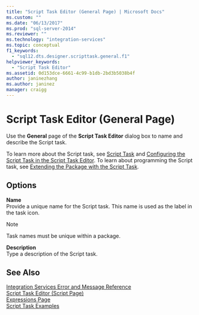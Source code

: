 ```yaml
---
title: "Script Task Editor (General Page) | Microsoft Docs"
ms.custom: ""
ms.date: "06/13/2017"
ms.prod: "sql-server-2014"
ms.reviewer: ""
ms.technology: "integration-services"
ms.topic: conceptual
f1_keywords: 
  - "sql12.dts.designer.scripttask.general.f1"
helpviewer_keywords: 
  - "Script Task Editor"
ms.assetid: 0d153dce-6661-4c99-b1db-2bd3b5038b4f
author: janinezhang
ms.author: janinez
manager: craigg
---
```

# Script Task Editor (General Page)
  Use the **General** page of the **Script Task Editor** dialog box to name and describe the Script task.  
  
 To learn more about the Script task, see [Script Task](control-flow/script-task.md) and [Configuring the Script Task in the Script Task Editor](extending-packages-scripting/task/configuring-the-script-task-in-the-script-task-editor.md). To learn about programming the Script task, see [Extending the Package with the Script Task](extending-packages-scripting/task/extending-the-package-with-the-script-task.md).  
  
## Options  
 **Name**  
 Provide a unique name for the Script task. This name is used as the label in the task icon.  
  
> [!NOTE]  
>  Task names must be unique within a package.  
  
 **Description**  
 Type a description of the Script task.  
  
## See Also  
 [Integration Services Error and Message Reference](../../2014/integration-services/integration-services-error-and-message-reference.md)   
 [Script Task Editor &#40;Script Page&#41;](../../2014/integration-services/script-task-editor-script-page.md)   
 [Expressions Page](expressions/expressions-page.md)   
 [Script Task Examples](extending-packages-scripting-task-examples/script-task-examples.md)  
  
  
